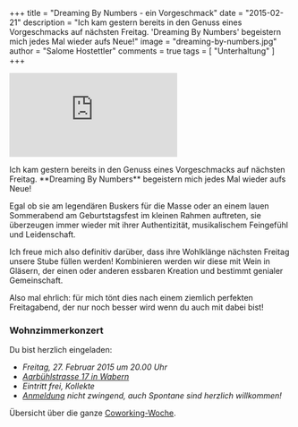 +++
title = "Dreaming By Numbers - ein Vorgeschmack"
date = "2015-02-21"
description = "Ich kam gestern bereits in den Genuss eines Vorgeschmacks auf nächsten Freitag. 'Dreaming By Numbers' begeistern mich jedes Mal wieder aufs Neue!"
image = "dreaming-by-numbers.jpg"
author = "Salome Hostettler"
comments = true
tags = [ "Unterhaltung" ]
+++

<p>
  <div class="embed-responsive embed-responsive-16by9">
    <iframe class="embed-responsive-item" src="https://www.youtube.com/embed/ulgzwZuOTts?rel=0" frameborder="0" allowfullscreen></iframe>
  </div>
</p>

<div class="lead">
Ich kam gestern bereits in den Genuss eines Vorgeschmacks auf nächsten Freitag. **Dreaming By Numbers** begeistern mich jedes Mal wieder aufs Neue!
</div>

Egal ob sie am legendären Buskers für die Masse oder an einem lauen Sommerabend am Geburtstagsfest im kleinen Rahmen auftreten, sie überzeugen immer wieder mit ihrer Authentizität, musikalischem Feingefühl und Leidenschaft.

Ich freue mich also definitiv darüber, dass ihre Wohlklänge nächsten Freitag unsere Stube füllen werden! Kombinieren werden wir diese mit Wein in Gläsern, der einen oder anderen essbaren Kreation und bestimmt genialer Gemeinschaft. 

Also mal ehrlich: für mich tönt dies nach einem ziemlich perfekten Freitagabend, der nur noch besser wird wenn du auch mit dabei bist!


### Wohnzimmerkonzert

Du bist herzlich eingeladen:

* *Freitag, 27. Februar 2015 um 20.00 Uhr*   
* *[Aarbühlstrasse 17 in Wabern](https://www.google.ch/maps/place/Aarb%C3%BChlstrasse+17,+3084+Wabern/@46.9313021,7.4474307,17z/data=!3m1!4b1!4m2!3m1!1s0x478e3832f0288359:0x8166ddc3f71f02dd)*   
* *Eintritt frei, Kollekte*   
* *<a href="/events/O8AahUj8fz/">Anmeldung</a> nicht zwingend, auch Spontane sind herzlich willkommen!*


Übersicht über die ganze [Coworking-Woche](/blog/coworking-woche-plan/).